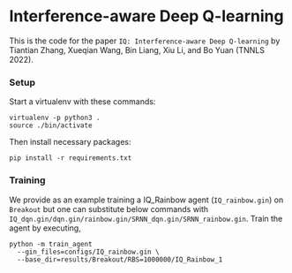 # Interference-aware Deep Q-learning
This is the code for the paper
`IQ: Interference-aware Deep Q-learning`
by Tiantian Zhang, Xueqian Wang, Bin Liang, Xiu Li, and Bo Yuan (TNNLS 2022). 

### Setup
Start a virtualenv with these commands:

```
virtualenv -p python3 .
source ./bin/activate
```

Then install necessary packages: 

```
pip install -r requirements.txt
```

### Training
We provide as an example training a IQ_Rainbow agent (`IQ_rainbow.gin`) on `Breakout` but one can 
substitute below commands with `IQ_dqn.gin/dqn.gin/rainbow.gin/SRNN_dqn.gin/SRNN_rainbow.gin`.
Train the agent by executing,

```
python -m train_agent
  --gin_files=configs/IQ_rainbow.gin \
  --base_dir=results/Breakout/RBS=1000000/IQ_Rainbow_1
```

